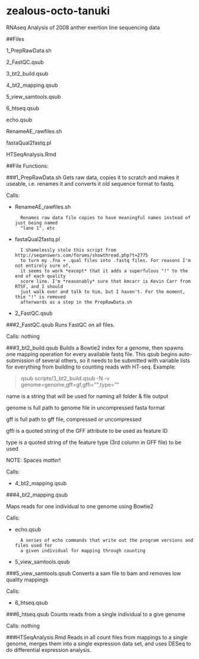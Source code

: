 # zealous-octo-tanuki
RNAseq Analysis of 2008 anther exertion line sequencing data 

##Files

1_PrepRawData.sh

2_FastQC.qsub

3_bt2_build.qsub

4_bt2_mapping.qsub

5_view_samtools.qsub

6_htseq.qsub

echo.qsub

RenameAE_rawfiles.sh

fastaQual2fastq.pl

HTSeqAnalysis.Rmd


##File Functions:

###1_PrepRawData.sh
Gets raw data, copies it to scratch and makes it useable, i.e. renames it and converts it 
old sequence format to fastq. 

Calls:
- RenameAE_rawfiles.sh

		Renames raw data file copies to have meaningful names instead of just being named 
		"lane 1", etc

- fastaQual2fastq.pl

		I shamelessly stole this script from http://seqanswers.com/forums/showthread.php?t=2775 
		to turn my .fna + .qual files into .fastq files. For reasons I'm not entirely sure of,
		it seems to work *except* that it adds a superfulous "!" to the end of each quality 
		score line. I'm *reasonably* sure that kmcarr is Kevin Carr from RTSF, and I should 
		just walk over and talk to him, but I haven't. For the moment, thie "!" is removed 
		afterwards as a step in the PrepRawData.sh 
		
- 2_FastQC.qsub

###2_FastQC.qsub
Runs FastQC on all files. 

Calls: nothing

###3_bt2_build.qsub
Builds a Bowtie2 index for a genome, then spawns one mapping operation for every available
fastq file. This qsub begins auto-submission of several others, so it needs to be submitted
with variable lists for everything from building to counting reads with HT-seq. Example:

>qsub scripts/3_bt2_build.qsub -N <name> -v genome=genome,gff=gf,gffi="<id attribute>",type="<feature type>"

name is a string that will be used for naming all folder & file output

genome is full path to genome file in uncompressed fasta format

gff is full path to gff file, compressed or uncompressed

gffi is a quoted string of the GFF attribute to be used as feature ID

type is a quoted string of the feature type (3rd column in GFF file) to be used

NOTE: Spaces *matter*!

Calls:

- 4_bt2_mapping.qsub

###4_bt2_mapping.qsub

Maps reads for one individual to one genome using Bowtie2

Calls: 

- echo.qsub

		A series of echo commands that write out the program versions and files used for 
		a given individual for mapping through counting

- 5_view_samtools.qsub

###5_view_samtools.qsub
Converts a sam file to bam and removes low quality mappings 

Calls:

- 6_htseq.qsub

###6_htseq.qsub
Counts reads from a single individual to a give genome

Calls: nothing

###HTSeqAnalysis.Rmd
Reads in all count files from mappings to a single genome, merges them into a single 
expression data set, and uses DESeq to do differential expression analysis.




